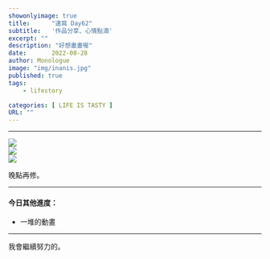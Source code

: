 ```yaml
---
showonlyimage: true
title:      "速寫 Day62"
subtitle:   '作品分享、心情點滴'
excerpt: ""
description: "好想畫畫喔"
date:       2022-08-28
author: Monologue    
image: "img/inanis.jpg"
published: true 
tags:
    - lifestory

categories: [ LIFE IS TASTY ]
URL: ""
---
```

***


  
![](/blog/sketch/d62-1.jpg)  
![](/blog/sketch/d62-2.jpg)  
![](/blog/sketch/d62-3.jpg)  


    
晚點再修。  
  
  
***
#### 今日其他進度：  
* 一堆的動畫
  
***

我會繼續努力的。
<!--more-->
